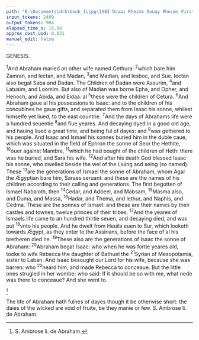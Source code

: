 ```yaml
---
path: "E:\Documents\drb\book_1\jpg\1582 Douai Rheims Douay Rheims First Edition  1 of 3 1609 Old Testament.pdf-103.jpg"
input_tokens: 2409
output_tokens: 904
elapsed_time_s: 15.98
approx_cost_usd: 0.021
manual_edit: false
---
```

GENESIS.

<sup>1</sup>And Abraham maried an other wife named Cethura: <sup>2</sup>which bare him Zamran, and Iectan, and Madan, <sup>3</sup>and Madian, and Iesboc, and Sue. Iectan also begat Saba and Dadan. The Children of Dadan were Assurim, <sup>4</sup>and Latusim, and Loomim. But also of Madian was borne Epha, and Opher, and Henoch, and Abida, and Eldaa: al <sup>5</sup>these were the children of Cetura. <sup>6</sup>And Abraham gaue al his possessions to Isaac: and to the children of his concubines he gaue gifts, and separated them from Isaac his sonne, whilest himselfe yet liued, to the east countrie. <sup>7</sup>And the days of Abrahams life were a hundred seuentie <sup>8</sup>and fiue yeares. And decaying dyed in a good old age, and hauing liued a great time, and being ful of dayes: and <sup>9</sup>was gethered to his people. And Isaac and Ismael his sonnes buried him in the duble caue, which was situated in the field of Ephron the sonne of Seor the Hethite, <sup>10</sup>ouer against Mambre, <sup>11</sup>which he had bought of the children of Heth: there was he buried, and Sara his wife. <sup>12</sup>And after his death God blessed Isaac his sonne, who dwelled beside the wel of the Liuing and seing (so named). These <sup>13</sup>are the generations of Ismael the sonne of Abraham, whom Agar the Ægyptian bare him, Saraes seruant: and these are the names of his children according to their calling and generations. The first begotten of Ismael Nabaioth, then <sup>14</sup>Cedar, and Adbeel, and Mabsam, <sup>15</sup>Masma also, and Duma, and Massa, <sup>16</sup>Hadar, and Thema, and Iethur, and Naphis, and Cedma. These are the sonnes of Ismael: and these are their names by their castles and townes, twelue princes of their tribes. <sup>17</sup>And the yeares of Ismaels life came to an hundred thirtie seuen, and decaying died, and was put <sup>18</sup>vnto his people. And he dwelt from Heuila euen to Sur, which looketh towards Ægypt, as they enter to the Assirians, before the face of al his bretheren died he. <sup>19</sup>These also are the generations of Isaac the sonne of Abraham: <sup>20</sup>Abraham begat Isaac: who when he was fortie yeares old, tooke to wife Rebecca the daughter of Bathuel the <sup>21</sup>Syrian of Mesopotamia, sister to Laban. And Isaac besought our Lord for his wife, because she was barren: who <sup>22</sup>heard him, and made Rebecca to conceaue. But the little ones strugled in her wombe: who said: If it should be so with me, what nede was there to conceaue? And she went to

[^1]

<aside>The life of Abraham hath fulnes of dayes though it be otherwise short: the daies of the wicked are void of fruite, be they manie or few. S. Ambrose li. de Abraham.</aside>

[^1]: S. Ambrose li. de Abraham.